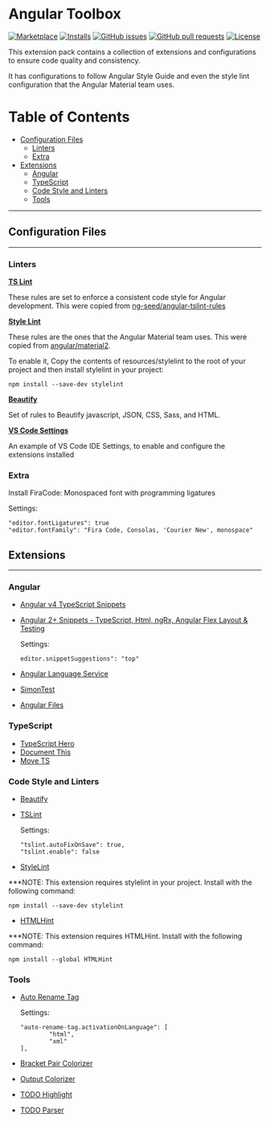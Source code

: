 # Angular Toolbox
[![Marketplace](https://vsmarketplacebadge.apphb.com/version-short/alfredoperez.angular-toolbox.svg)](https://marketplace.visualstudio.com/items?itemName=alfredoperez.angular-toolbox)
[![Installs](https://vsmarketplacebadge.apphb.com/installs/alfredoperez.angular-toolbox.svg)](https://marketplace.visualstudio.com/items?itemName=alfredoperez.angular-toolbox)
[![GitHub issues](https://img.shields.io/github/issues/alfredoperez/angular-toolbox.svg)](https://github.com/alfredoperez/angular-toolbox/issues)
[![GitHub pull requests](https://img.shields.io/github/issues-pr/alfredoperez/angular-toolbox.svg)](https://github.com/alfredoperez/angular-toolbox/pulls)
[![License](https://img.shields.io/github/license/alfredoperez/angular-toolbox.svg)](https://github.com/alfredoperez/angular-toolbox/blob/master/LICENSE)

This extension pack contains a collection of extensions and configurations to ensure code quality and consistency.

It has configurations to follow Angular Style Guide and even the style lint configuration that the Angular Material team uses.

# Table of Contents

  - [Configuration Files](#configuration-files)
      - [Linters](#linters)
      - [Extra](#extra)
  - [Extensions](#extensions)
      - [Angular](#angular)
      - [TypeScript](#typescript)
      - [Code Style and Linters](#code-style-and-linters)
      - [Tools](#tools)
---

## Configuration Files
---
### Linters

**[TS Lint](https://github.com/alfredoperez/angular-toolbox/blob/master/resources/configuration-files/tslint.json)**

 These rules are set to enforce a consistent code style for Angular development. This were copied from [ng-seed/angular-tslint-rules](https://github.com/ng-seed/angular-tslint-rules)

**[Style Lint](https://github.com/alfredoperez/angular-toolbox/blob/master/resources/stylelint/.stylelintrc)**

These rules are the ones that the Angular Material team uses. This were copied from [angular/material2](https://github.com/angular/material2).

To enable it,  Copy the contents of resources/stylelint to the root of your project and then install stylelint in your project:
  ```
  npm install --save-dev stylelint
  ```

**[Beautify](https://github.com/alfredoperez/angular-toolbox/blob/master/resources/configuration-files/.jsbeautifyrc)**

Set of rules to Beautify javascript, JSON, CSS, Sass, and HTML.

**[VS Code Settings](https://github.com/alfredoperez/angular-toolbox/blob/master/resources/configuration-files/.vscodesettings)**

An example of VS Code IDE Settings, to enable and configure the extensions installed

### Extra 

 Install FiraCode: Monospaced font with programming ligatures
 
  Settings: 
```
"editor.fontLigatures": true
"editor.fontFamily": "Fira Code, Consolas, 'Courier New', monospace"
```

## Extensions
---
### Angular
- [Angular v4 TypeScript Snippets](https://marketplace.visualstudio.com/items?itemName=johnpapa.Angular2)
- [Angular 2+ Snippets - TypeScript, Html, ngRx, Angular Flex Layout & Testing](https://marketplace.visualstudio.com/items?itemName=Mikael.Angular-BeastCode)
 
  Settings: 
    ```
    editor.snippetSuggestions": "top"
    ```
- [Angular Language Service](https://marketplace.visualstudio.com/items?itemName=Angular.ng-template)
- [SimonTest](https://marketplace.visualstudio.com/items?itemName=SimonTest.simontest)
- [Angular Files](https://marketplace.visualstudio.com/items?itemName=alexiv.vscode-angular2-files)

### TypeScript

- [TypeScript  Hero](https://marketplace.visualstudio.com/items?itemName=rbbit.typescript-hero)
- [Document This](https://marketplace.visualstudio.com/items?itemName=joelday.docthis)
- [Move TS](https://marketplace.visualstudio.com/items?itemName=stringham.move-ts)

### Code Style and Linters

- [Beautify](https://marketplace.visualstudio.com/items?itemName=HookyQR.beautify)
- [TSLint](https://marketplace.visualstudio.com/items?itemName=eg2.tslint)
 
  Settings: 
   ```
  "tslint.autoFixOnSave": true,
  "tslint.enable": false
     ```
- [StyleLint](https://marketplace.visualstudio.com/items?itemName=shinnn.stylelint)

 ***NOTE: This extension requires stylelint in your project. Install with the following command:
  ```
  npm install --save-dev stylelint
  ```

- [HTMLHint](https://marketplace.visualstudio.com/items?itemName=mkaufman.HTMLHint)
 
 ***NOTE: This extension requires HTMLHint. Install with the following command:
  ```
  npm install --global HTMLHint
  ```
 
    
### Tools
- [Auto Rename Tag](https://marketplace.visualstudio.com/items?itemName=formulahendry.auto-rename-tag)
 
  Settings: 
  ``` 
  "auto-rename-tag.activationOnLanguage": [
          "html",
          "xml"   
  ],
  ```

- [Bracket Pair Colorizer](https://marketplace.visualstudio.com/items?itemName=CoenraadS.bracket-pair-colorizer)
- [Output Colorizer](https://marketplace.visualstudio.com/items?itemName=IBM.output-colorizer)
- [TODO Highlight](https://marketplace.visualstudio.com/items?itemName=wayou.vscode-todo-highlight)
- [TODO Parser](https://marketplace.visualstudio.com/items?itemName=minhthai.vscode-todo-parser)




